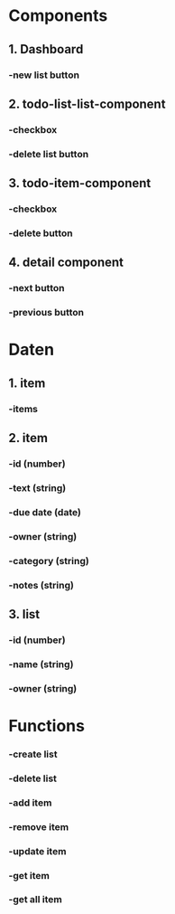 



# Components

## 1. Dashboard
### -new list button

## 2. todo-list-list-component
### -checkbox
### -delete list button

## 3. todo-item-component
### -checkbox
### -delete button

## 4. detail component
### -next button
### -previous button



# Daten

## 1. item
### -items

## 2. item
### -id (number)
### -text (string)
### -due date (date)
### -owner (string)
### -category (string)
### -notes (string)

## 3. list
### -id (number)
### -name (string)
### -owner (string)

# Functions
### -create list
### -delete list
### -add item
### -remove item
### -update item
### -get item
### -get all item